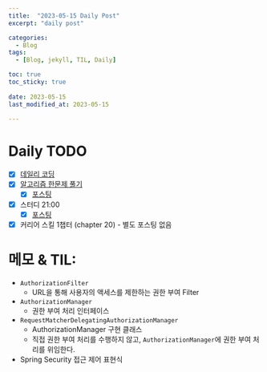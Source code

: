 ```yaml
---
title:  "2023-05-15 Daily Post"
excerpt: "daily post"

categories:
  - Blog
tags:
  - [Blog, jekyll, TIL, Daily]

toc: true
toc_sticky: true
 
date: 2023-05-15
last_modified_at: 2023-05-15

---
```


# Daily TODO

- [x] [데일리 코딩](https://urclass.codestates.com/classroom/33)
- [x] [알고리즘 한문제 풀기](https://school.programmers.co.kr/learn/courses/30/lessons/178871)
	- [x] [포스팅](https://yelm-212.github.io/algorithm_codes/programmers-0515)
- [x] 스터디 21:00
	- [x] [포스팅](https://yelm-212.github.io/java/spring/spring-4/)
- [x] 커리어 스킬 1챕터 (chapter 20) - 별도 포스팅 없음

# 메모 & TIL: 

- `AuthorizationFilter`
	- URL을 통해 사용자의 액세스를 제한하는 권한 부여 Filter
- `AuthorizationManager`
	- 권한 부여 처리 인터페이스	
 - `RequestMatcherDelegatingAuthorizationManager`
	 - AuthorizationManager 구현 클래스
	 - 직접 권한 부여 처리를 수행하지 않고, `AuthorizationManager`에 권한 부여 처리를 위임한다.
- Spring Security 접근 제어 표현식



